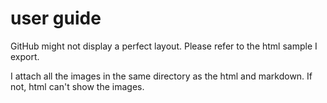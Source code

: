 # user guide

GitHub might not display a perfect layout. Please refer to the html sample I export.

I attach all the images in the same directory as the html and markdown. If not, html can't  show the images.
 
